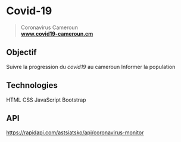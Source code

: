 # Covid-19 

> Coronavirus Cameroun  
**www.covid19-cameroun.cm**

## Objectif 
Suivre la progression du *covid19* au cameroun
Informer la population

## Technologies 
HTML 
CSS 
JavaScript 
Bootstrap 

## API 
https://rapidapi.com/astsiatsko/api/coronavirus-monitor